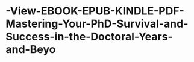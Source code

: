 # -View-EBOOK-EPUB-KINDLE-PDF-Mastering-Your-PhD-Survival-and-Success-in-the-Doctoral-Years-and-Beyo